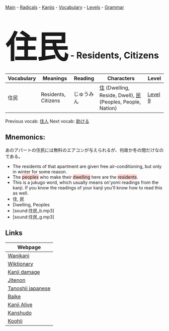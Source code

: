 <style> bigfont {font-size: 100px}</style>
[Main](../README.md) -
[Radicals](../radicals.md) -
[Kanjis](../kanjis.md) -
[Vocabulary](../vocabulary.md) -
[Levels](../levels.md) -
[Grammar](../grammar.md)
# <bigfont> 住民</bigfont> - Residents, Citizens 

| Vocabulary | Meanings | Reading | Characters | Level |
| --- | --- | --- | --- | --- |
| 住民 | Residents, Citizens | じゅうみん |  [住](../kanjis/住.md) (Dwelling, Reside, Dwell), [民](../kanjis/民.md) (Peoples, People, Nation) | [Level 9](../levels/wk_level9.md) |

Previous vocab: [住人](住人.md) Next vocab: [助ける](助ける.md) 

## Mnemonics:
あのアパートの住民には無料のエアコンが与えられるが、何故か冬の間だけなのである。
* The residents of that apartment are given free air-conditioning, but only in winter for some reason.
* The <span style="background-color:#ffcccb"> peoples</span> who make their <span style="background-color:#ffcccb"> dwelling</span> here are the <span style="background-color:#ffcccb"> residents</span>.
* This is a jukugo word, which usually means on'yomi readings from the kanji. If you know the readings of your kanji you'll know how to read this as well.
* 住, 民
* Dwelling, Peoples
* [sound:住民_b.mp3]
* [sound:住民_g.mp3]


## Links 

| Webpage |
| --- |
| [Wanikani          ](https://www.wanikani.com/kanji/住民) |
| [Wiktionary        ](https://en.wiktionary.org/wiki/住民) |
| [Kanji damage      ](http://www.kanjidamage.com/kanji/search?utf8=✓&q=住民) |
| [Jitenon           ](https://jitenon.com/kanji/住民) |
| [Tanoshii japanese ](https://www.tanoshiijapanese.com/dictionary/kanji.cfm?k=住民) |
| [Baike             ](https://baike.baidu.com/item/住民) |
| [Kanji Alive       ](https://app.kanjialive.com/住民) |
| [Kanshudo          ](https://www.kanshudo.com/searchmn?q=住民) |
| [Koohii            ](https://kanji.koohii.com/study/kanji/住民) |
